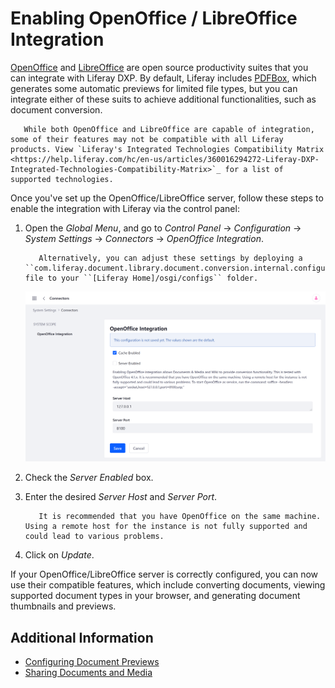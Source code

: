 # Enabling OpenOffice / LibreOffice Integration

[OpenOffice](https://www.openoffice.org/) and [LibreOffice](https://www.libreoffice.org/) are open source productivity suites that you can integrate with Liferay DXP. By default, Liferay includes [PDFBox](https://pdfbox.apache.org/), which generates some automatic previews for limited file types, but you can integrate either of these suits to achieve additional functionalities, such as document conversion.

```important
   While both OpenOffice and LibreOffice are capable of integration, some of their features may not be compatible with all Liferay products. View `Liferay's Integrated Technologies Compatibility Matrix <https://help.liferay.com/hc/en-us/articles/360016294272-Liferay-DXP-Integrated-Technologies-Compatibility-Matrix>`_ for a list of supported technologies. 
```

Once you've set up the OpenOffice/LibreOffice server, follow these steps to enable the integration with Liferay via the control panel:

1. Open the *Global Menu*, and go to *Control Panel* &rarr; *Configuration* &rarr; *System Settings* &rarr; *Connectors* &rarr; *OpenOffice Integration*.

   ```note::
      Alternatively, you can adjust these settings by deploying a ``com.liferay.document.library.document.conversion.internal.configuration.OpenOfficeConfiguration.config`` file to your ``[Liferay Home]/osgi/configs`` folder. 
   ```

   ![Open the Global Menu and ](./enabling-openoffice-libreoffice-integration/images/01.png)

1. Check the *Server Enabled* box.

1. Enter the desired *Server Host* and *Server Port*.

   ```important::
      It is recommended that you have OpenOffice on the same machine. Using a remote host for the instance is not fully supported and could lead to various problems.
   ```

1. Click on *Update*.

If your OpenOffice/LibreOffice server is correctly configured, you can now use their compatible features, which include converting documents, viewing supported document types in your browser, and generating document thumbnails and previews.

## Additional Information

* [Configuring Document Previews](./configuring-document-previews.md)
* [Sharing Documents and Media](../sharing-documents-and-media.md)

